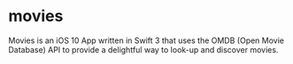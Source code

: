 # movies
Movies is an iOS 10 App written in Swift 3 that uses the OMDB (Open Movie Database) API to provide a delightful way to look-up and discover movies.
